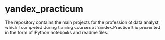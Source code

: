 # yandex_practicum
The repository contains the main projects for the profession of data analyst, which I completed during training courses at Yandex.Practice It is presented in the form of IPython notebooks and readme files.
